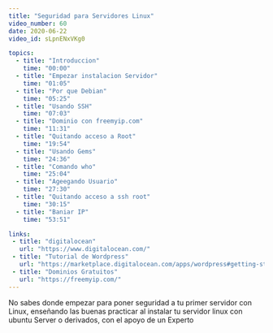 ```yaml
---
title: "Seguridad para Servidores Linux"
video_number: 60
date: 2020-06-22
video_id: sLpnENxVKg0

topics:
  - title: "Introduccion"
    time: "00:00"
  - title: "Empezar instalacion Servidor"
    time: "01:05"
  - title: "Por que Debian"
    time: "05:25"
  - title: "Usando SSH"
    time: "07:03"
  - title: "Dominio con freemyip.com"
    time: "11:31"
  - title: "Quitando acceso a Root"
    time: "19:54"
  - title: "Usando Gems"
    time: "24:36"
  - title: "Comando who"
    time: "25:04"
  - title: "Ageegando Usuario"
    time: "27:30"
  - title: "Quitando acceso a ssh root"
    time: "30:15"
  - title: "Baniar IP"
    time: "53:51"

links:
 - title: "digitalocean"
   url: "https://www.digitalocean.com/"
 - title: "Tutorial de Wordpress"
   url: "https://marketplace.digitalocean.com/apps/wordpress#getting-started"
 - title: "Dominios Gratuitos"
   url: "https://freemyip.com/"
---
```


No sabes donde empezar para poner seguridad a tu primer servidor con Linux, enseñando las buenas practicar al instalar tu servidor linux con ubuntu Server o derivados, con el apoyo de un Experto  

